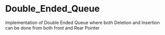 # Double_Ended_Queue
Implementation of Double Ended Queue where both Deletion and Insertion can be done from both front and Rear Pointer
